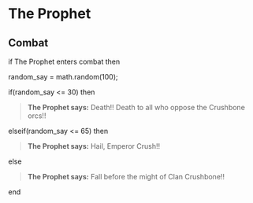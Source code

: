 # The Prophet


## Combat

if The Prophet enters combat  then


random_say = math.random(100);


if(random_say <= 30) then



>**The Prophet says:** Death!!  Death to all who oppose the Crushbone orcs!!


elseif(random_say <= 65) then



>**The Prophet says:** Hail, Emperor Crush!!


else



>**The Prophet says:** Fall before the might of Clan Crushbone!!

end